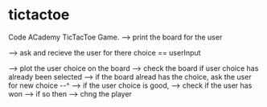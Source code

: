 # tictactoe
Code ACademy TicTacToe Game. 
--> print the board for the user

--> ask and recieve the user for there choice == userInput

--> plot the user choice on the board
    --> check the board if user choice has already been selected
        --> if the board alread has the choice, ask the user for new choice --^
        --> if the user choice is good, 
            --> check if the user has won
                --> if so then 
    --> chng the player
